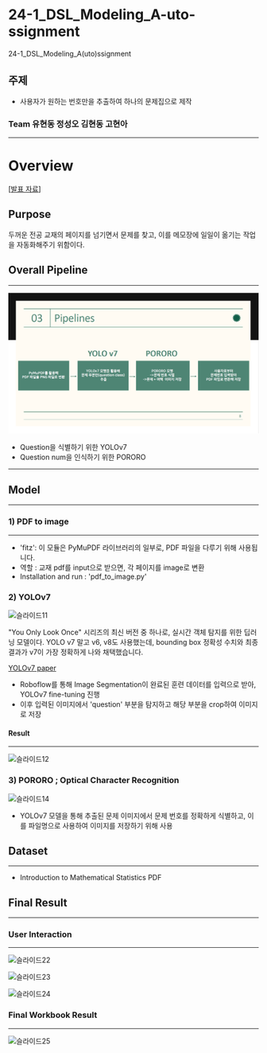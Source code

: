 # 24-1_DSL_Modeling_A-uto-ssignment
24-1_DSL_Modeling_A(uto)ssignment

## 주제
* 사용자가 원하는 번호만을 추출하여 하나의 문제집으로 제작

### Team 유현동 정성오 김현동 고현아
---
# Overview
[[발표 자료](/24-1_Modeling_CV_A(uto)ssignment.pdf)]

## Purpose
두꺼운 전공 교재의 페이지를 넘기면서 문제를 찾고, 이를 메모장에 일일이 옮기는 작업을 자동화해주기 위함이다. 

## Overall Pipeline 
---
![Example Image](/images/pipeline.png)

* Question을 식별하기 위한 YOLOv7
* Question num을 인식하기 위한 PORORO

---

## Model
---
### 1) PDF to image
---
* 'fitz': 이 모듈은 PyMuPDF 라이브러리의 일부로, PDF 파일을 다루기 위해 사용됩니다.
* 역할 : 교재 pdf를 input으로 받으면, 각 페이지를 image로 변환 
* Installation and run : 'pdf_to_image.py'

### 2) YOLOv7

![슬라이드11](https://github.com/DataScience-Lab-Yonsei/24-1_DSL_Modeling_A-uto-ssignment/assets/126374997/6c6b9b56-68f6-44b4-a228-a8c6343cd55a)

"You Only Look Once" 시리즈의 최신 버전 중 하나로, 실시간 객체 탐지를 위한 딥러닝 모델이다. YOLO v7 말고 v6, v8도 사용했는데, bounding box 정확성 수치와 최종 결과가 v7이 가장 정확하게 나와 채택했습니다. 

[YOLOv7 paper](https://arxiv.org/abs/2207.02696)

* Roboflow를 통해 Image Segmentation이 완료된 훈련 데이터를 입력으로 받아, YOLOv7 fine-tuning 진행
* 이후 입력된 이미지에서 'question' 부분을 탐지하고 해당 부분을 crop하여 이미지로 저장

#### Result 
---
![슬라이드12](https://github.com/DataScience-Lab-Yonsei/24-1_DSL_Modeling_A-uto-ssignment/assets/126374997/c777eadb-cfb7-4e53-b83f-59f013593c7a)


### 3) PORORO ; Optical Character Recognition 

![슬라이드14](https://github.com/DataScience-Lab-Yonsei/24-1_DSL_Modeling_A-uto-ssignment/assets/126374997/f435adeb-ab25-4260-b598-54a24b453e01)

* YOLOv7 모델을 통해 추출된 문제 이미지에서 문제 번호를 정확하게 식별하고, 이를 파일명으로 사용하여 이미지를 저장하기 위해 사용

## Dataset
---
* Introduction to Mathematical Statistics PDF

## Final Result
---
### User Interaction
---
![슬라이드22](https://github.com/DataScience-Lab-Yonsei/24-1_DSL_Modeling_A-uto-ssignment/assets/126374997/503dd946-90f8-48be-bdd1-3ffdf1f77b42)

![슬라이드23](https://github.com/DataScience-Lab-Yonsei/24-1_DSL_Modeling_A-uto-ssignment/assets/126374997/def194c9-c941-4ed5-82fd-004d5a07ecc7)

![슬라이드24](https://github.com/DataScience-Lab-Yonsei/24-1_DSL_Modeling_A-uto-ssignment/assets/126374997/24ab19fe-c35b-439e-87d9-43de6aa7df3d)

### Final Workbook Result
---
![슬라이드25](https://github.com/DataScience-Lab-Yonsei/24-1_DSL_Modeling_A-uto-ssignment/assets/126374997/648d12d0-94a6-4ad4-99f4-a3f3af30cf11)


